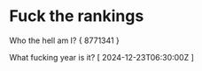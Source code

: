 # Fuck the rankings

Who the hell am I?
{ 8771341 }

What fucking year is it?
[ 2024-12-23T06:30:00Z ]

